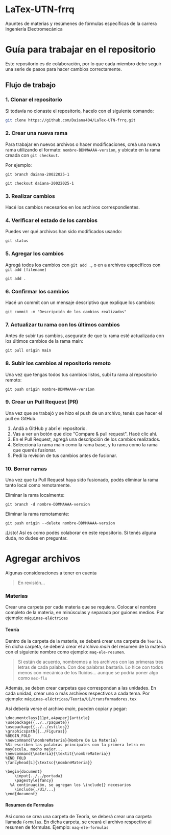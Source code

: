 # LaTex-UTN-frrq
Apuntes de materias y resúmenes de fórmulas específicas de la carrera Ingeniería Electromecánica

# Guía para trabajar en el repositorio

Este repositorio es de colaboración, por lo que cada miembro debe seguir una serie de pasos para hacer cambios correctamente.

## Flujo de trabajo

### 1. **Clonar el repositorio**

Si todavía no clonaste el repositorio, hacelo con el siguiente comando:
```bash
git clone https://github.com/Daiana404/LaTex-UTN-frrq.git
```
### 2. **Crear una nueva rama**

Para trabajar en nuevos archivos o hacer modificaciones, creá una nueva rama utilizando el formato: `nombre-DDMMAAAA-version`, y ubicate en la rama creada con `git checkout`.

Por ejemplo: 
```
git branch daiana-20022025-1
```
```
git checkout daiana-20022025-1
```
### 3. Realizar cambios

Hacé los cambios necesarios en los archivos correspondientes.

### 4. Verificar el estado de los cambios
Puedes ver qué archivos han sido modificados usando:

```
git status 
```
### 5. Agregar los cambios
Agregá todos los cambios con `git add .`, o en a archivos específicos con `git add [filename]`

```
git add .
```
### 6. Confirmar los cambios
Hacé un commit con un mensaje descriptivo que explique los cambios:
```
git commit -m "Descripción de los cambios realizados"
```

### 7. Actualizar tu rama con los últimos cambios

Antes de subir tus cambios, asegurate de que tu rama esté actualizada con los últimos cambios de la rama main:

```
git pull origin main
```
### 8. Subir los cambios al repositorio remoto

Una vez que tengas todos tus cambios listos, subí tu rama al repositorio remoto:

```
git push origin nombre-DDMMAAAA-version
```

### 9. Crear un Pull Request (PR)
Una vez que se trabajó y se hizo el push de un archivo, tenés que hacer el pull en GitHub.

1. Andá a GitHub y abrí el repositorio.
2. Vas a ver un botón que dice "Compare & pull request". Hacé clic ahí.
3. En el Pull Request, agregá una descripción de los cambios realizados.
4. Seleccioná la rama main como la rama base, y tu rama como la rama que querés fusionar.
5. Pedí la revisión de tus cambios antes de fusionar.

### 10. Borrar ramas
Una vez que tu Pull Request haya sido fusionado, podés eliminar la rama tanto local como remotamente.

Eliminar la rama localmente:
```
git branch -d nombre-DDMMAAAA-version
```
Eliminar la rama remotamente:
```
git push origin --delete nombre-DDMMAAAA-version
```

¡Listo! Así es como podés colaborar en este repositorio. Si tenés alguna duda, no dudes en preguntar.


# Agregar archivos
Algunas consideraciones a tener en cuenta
> En revisión...
### Materias
Crear una carpeta por cada materia que se requiera. Colocar el nombre completo de la materia, en minúsculas y separado por guiones medios. Por ejemplo: `máquinas-eléctricas`

#### Teoría

Dentro de la carpeta de la materia, se deberá crear una carpeta de `Teoría`. En dicha carpeta, se deberá crear el archivo *main* del resumen de la materia con el siguiente nombre como ejemplo: `maq-ele-resumen`.
> Si están de acuerdo, nombremos a los archivos con las primeras tres letras de cada palabra. Con dos palabras bastaría. Lo hice con todos menos con mecánica de los fluidos... aunque se podría poner algo como `mec-flu`

Además, se deben crear carpetas que correspondan a las unidades. En cada unidad, crear uno o más archivos respectivos a cada tema. Por ejemplo:
`máquinas-eléctricas/Teoría/U1/transformadores.tex`

Así debería verse el archivo *main*, pueden copiar y pegar: 

```
\documentclass[11pt,a4paper]{article}
\usepackage{{../../paquete}}
\usepackage{{../../estilos}}
\graphicspath{{../Figuras}}
%BEGIN_FOLD
\newcommand{\nombreMateria}{Nombre De La Materia}
%Si escriben las palabras principales con la primera letra en mayúscula, mucho mejor...
\newcommand{\materia}{\textit{\nombreMateria}}
%END_FOLD
\fancyhead[L]{\textsc{\nombreMateria}}

\begin{document}
	\input{../../portada}
	\pagestyle{fancy}
  %A continuación, se agregan los \include{} necesarios
	\include{./U1/...}
\end{document}
```

#### Resumen de Formulas

Así como se crea una carpeta de Teoría, se deberá crear una carpeta llamada `Formulas`. En dicha carpeta, se creará el archivo respectivo al resumen de fórmulas. Ejemplo: `maq-ele-formulas`



